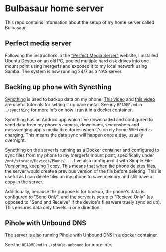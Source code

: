 # Bulbasaur home server 

This repo contains information about the setup of my home server called Bulbasaur.

## Perfect media server

Following the instructions in the ["Perfect Media Server"](https://perfectmediaserver.com/) website, I installed Ubuntu Destop on an old PC, pooled multiple hard disk drives into one mount point using mergerfs and exposed it to my local network using Samba. The system is now running 24/7 as a NAS server.

## Backing up phone with Syncthing

[Syncthing](https://syncthing.net/) is used to backup data on my phone. [This video](https://www.youtube.com/watch?v=O5O4ajGWZz8) and [this video](https://www.youtube.com/watch?v=J1bCWv14zYg) are useful tutorials for setting it up bare metal. See my ``README.md`` in ``./syncthing`` for more info on how I run it in a docker container.

Syncthing has an Android app which I've downloaded and configured to send data from my phone's camera, downloads, screenshots and messsenging app's media directories when it's on my home WiFi *and* is charging. This means the data sync will happen once a day, usually overnight. 

Syncthing on the server is running as a Docker container and configured to sync files from my phone to my mergerfs mount point, specifically under ``/mnt/storage/Devices/Phone/...``. I've also configured it with Simple File Versioning, keeping 1 copy. This means that when the phone deletes files, the server would create a previous version of the file before deleting. This is useful as I can delete files on my phone to save memory and still have a copy in the server.

Additionally, because the purpose is for backup, the phone's data is configured to "Send Only", and the server is setup to "Recieve Only" (as opposed to "Send and Receive" if the device's files were truely sync'ed up). This ensures data only travels in one direction.

## Pihole with Unbound DNS

The server is also running Pihole with Unbound DNS in a docker container. 

See the ``README.md`` in ``./pihole-unbound`` for more info. 
